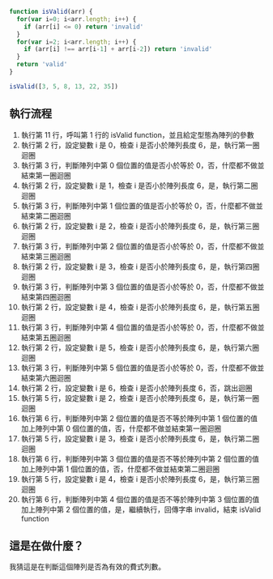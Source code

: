 ``` js
function isValid(arr) {
  for(var i=0; i<arr.length; i++) {
    if (arr[i] <= 0) return 'invalid'
  }
  for(var i=2; i<arr.length; i++) {
    if (arr[i] !== arr[i-1] + arr[i-2]) return 'invalid'
  }
  return 'valid'
}

isValid([3, 5, 8, 13, 22, 35])
```

## 執行流程
1. 執行第 11 行，呼叫第 1 行的 isValid function，並且給定型態為陣列的參數
2. 執行第 2 行，設定變數 i 是 0，檢查 i 是否小於陣列長度 6，是，執行第一圈迴圈
3. 執行第 3 行，判斷陣列中第 0 個位置的值是否小於等於 0，否，什麼都不做並結束第一圈迴圈
4. 執行第 2 行，設定變數 i 是 1，檢查 i 是否小於陣列長度 6，是，執行第二圈迴圈
5. 執行第 3 行，判斷陣列中第 1 個位置的值是否小於等於 0，否，什麼都不做並結束第二圈迴圈
6. 執行第 2 行，設定變數 i 是 2，檢查 i 是否小於陣列長度 6，是，執行第三圈迴圈
7. 執行第 3 行，判斷陣列中第 2 個位置的值是否小於等於 0，否，什麼都不做並結束第三圈迴圈
8. 執行第 2 行，設定變數 i 是 3，檢查 i 是否小於陣列長度 6，是，執行第四圈迴圈
9. 執行第 3 行，判斷陣列中第 3 個位置的值是否小於等於 0，否，什麼都不做並結束第四圈迴圈
10. 執行第 2 行，設定變數 i 是 4，檢查 i 是否小於陣列長度 6，是，執行第五圈迴圈
11. 執行第 3 行，判斷陣列中第 4 個位置的值是否小於等於 0，否，什麼都不做並結束第五圈迴圈
12. 執行第 2 行，設定變數 i 是 5，檢查 i 是否小於陣列長度 6，是，執行第六圈迴圈
13. 執行第 3 行，判斷陣列中第 5 個位置的值是否小於等於 0，否，什麼都不做並結束第六圈迴圈
14. 執行第 2 行，設定變數 i 是 6，檢查 i 是否小於陣列長度 6，否，跳出迴圈
15. 執行第 5 行，設定變數 i 是 2，檢查 i 是否小於陣列長度 6，是，執行第一圈迴圈
16. 執行第 6 行，判斷陣列中第 2 個位置的值是否不等於陣列中第 1 個位置的值加上陣列中第 0 個位置的值，否，什麼都不做並結束第一圈迴圈
17. 執行第 5 行，設定變數 i 是 3，檢查 i 是否小於陣列長度 6，是，執行第二圈迴圈
18. 執行第 6 行，判斷陣列中第 3 個位置的值是否不等於陣列中第 2 個位置的值加上陣列中第 1 個位置的值，否，什麼都不做並結束第二圈迴圈
19. 執行第 5 行，設定變數 i 是 4，檢查 i 是否小於陣列長度 6，是，執行第三圈迴圈
20. 執行第 6 行，判斷陣列中第 4 個位置的值是否不等於陣列中第 3 個位置的值加上陣列中第 2 個位置的值，是，繼續執行，回傳字串 invalid，結束 isValid function

## 這是在做什麼？
我猜這是在判斷這個陣列是否為有效的費式列數。